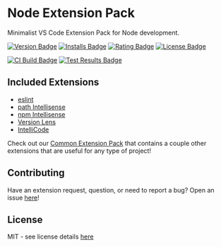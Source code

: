 # Node Extension Pack
Minimalist VS Code Extension Pack for Node development. 

[![Version Badge][version-badge]][ext-url]
[![Installs Badge][installs-badge]][ext-url]
[![Rating Badge][rating-badge]][ext-url]
[![License Badge][license-badge]][license-url]  

[![CI Build Badge][ci-badge]][ci-pipeline-url]
[![Test Results Badge][tests-badge]][ci-pipeline-url]

## Included Extensions

* [eslint][eslint-ext-url]
* [path Intellisense][path-intellisense-ext-url]
* [npm Intellisense][npm-intellisense-ext-url]
* [Version Lens][versionlens-ext-url]
* [IntelliCode][intellicode-ext-url]

Check out our [Common Extension Pack][common-ext-pack-url] that contains a couple other extensions that are useful for any type of project!

## Contributing
Have an extension request, question, or need to report a bug? Open an issue [here][open-issue-url]!

## License
MIT - see license details [here][license-url] 

[license-url]: https://github.com/swellaby/vscode-node-pack/blob/master/LICENSE
[contributing-doc-url]: https://github.com/swellaby/vscode-node-pack/blob/master/.github/CONTRIBUTING.md
[license-badge]: https://img.shields.io/github/license/swellaby/vscode-node-pack.svg?style=flat-square&color=blue
[ci-badge]: https://img.shields.io/azure-devops/build/swellaby/opensource/79/master.svg?style=flat-square
[ci-pipeline-url]: https://dev.azure.com/swellaby/OpenSource/_build?definitionId=79
[tests-badge]: https://img.shields.io/azure-devops/tests/swellaby/opensource/79/master.svg?style=flat-square
[installs-badge]: https://img.shields.io/vscode-marketplace/d/swellaby.node-pack.svg?style=flat-square
[version-badge]: https://img.shields.io/vscode-marketplace/v/swellaby.node-pack.svg?style=flat-square&label=marketplace
[rating-badge]: https://img.shields.io/vscode-marketplace/r/swellaby.node-pack.svg?style=flat-square
[ext-url]: https://marketplace.visualstudio.com/items?itemName=swellaby.node-pack
[common-ext-pack-url]: https://marketplace.visualstudio.com/items?itemName=swellaby.common-pack
[open-issue-url]: https://github.com/swellaby/vscode-node-pack/issues/new/choose
[eslint-ext-url]: https://marketplace.visualstudio.com/items?itemName=dbaeumer.vscode-eslint
[path-intellisense-ext-url]: https://marketplace.visualstudio.com/items?itemName=christian-kohler.path-intellisense
[npm-intellisense-ext-url]: https://marketplace.visualstudio.com/items?itemName=christian-kohler.npm-intellisense
[versionlens-ext-url]: https://marketplace.visualstudio.com/items?itemName=pflannery.vscode-versionlens
[intellicode-ext-url]: https://marketplace.visualstudio.com/items?itemName=VisualStudioExptTeam.vscodeintellicode
